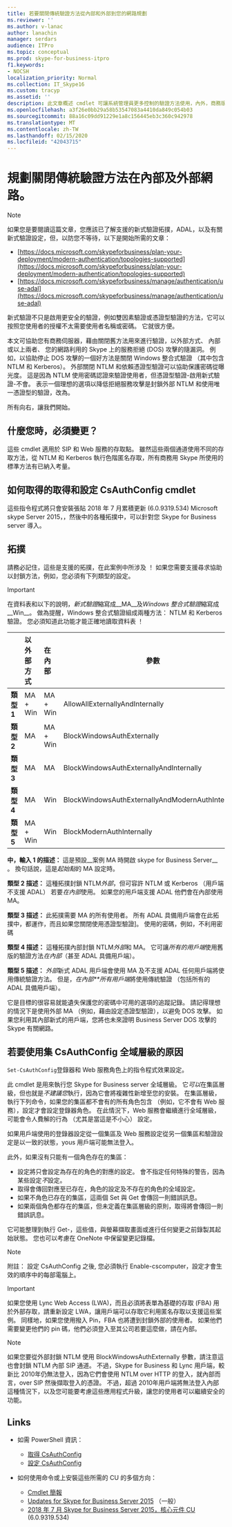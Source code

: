 ```yaml
---
title: 若要關閉傳統驗證方法從內部和外部到您的網路規劃
ms.reviewer: ''
ms.author: v-lanac
author: lanachin
manager: serdars
audience: ITPro
ms.topic: conceptual
ms.prod: skype-for-business-itpro
f1.keywords:
- NOCSH
localization_priority: Normal
ms.collection: IT_Skype16
ms.custom: tracyp
ms.assetid: ''
description: 此文章概述 cmdlet 可讓系統管理員更多控制的驗證方法使用，內外，商務版。 系統管理員可以開啟的驗證方法] 或 [關閉內部或外部他們的網路。
ms.openlocfilehash: a3f26e0bb29a58b53547083a4410da849c054b03
ms.sourcegitcommit: 88a16c09dd91229e1a8c156445eb3c360c942978
ms.translationtype: MT
ms.contentlocale: zh-TW
ms.lasthandoff: 02/15/2020
ms.locfileid: "42043715"
---
```

# <a name="planning-to-turn-off-legacy-authentication-methods-internally-and-externally-to-your-network"></a>規劃關閉傳統驗證方法在內部及外部網路。

> [!NOTE]
> 如果您是要閱讀這篇文章，您應該已了解支援的新式驗證拓撲，ADAL，以及有關新式驗證設定，但，以防您不等待，以下是開始所需的文章： 
>  + [https://docs.microsoft.com/skypeforbusiness/plan-your-deployment/modern-authentication/topologies-supported](https://docs.microsoft.com/skypeforbusiness/plan-your-deployment/modern-authentication/topologies-supported)
>  + [https://docs.microsoft.com/skypeforbusiness/manage/authentication/use-adal](https://docs.microsoft.com/skypeforbusiness/manage/authentication/use-adal)
  
新式驗證不只是啟用更安全的驗證，例如雙因素驗證或憑證型驗證的方法，它可以按照您使用者的授權不太需要使用者名稱或密碼。 它就很方便。

本文可協助您有商務伺服器，藉由關閉舊方法用來進行驗證，以外部方式、 內部或以上兩者、 您的網路利用的 Skype 上的服務拒絕 (DOS) 攻擊的隨漏洞。 例如，以協助停止 DOS 攻擊的一個好方法是關閉 Windows 整合式驗證 （其中包含 NTLM 和 Kerberos）。 外部關閉 NTLM 和依賴憑證型驗證可以協助保護密碼從曝光度。 這是因為 NTLM 使用密碼認證來驗證使用者，但憑證型驗證-啟用新式驗證-不會。 表示一個理想的選項以降低拒絕服務攻擊是封鎖外部 NTLM 和使用唯一憑證型的驗證，改為。

所有向右，讓我們開始。

## <a name="what-would-you-be-changing"></a>什麼您時，必須變更？ 

這些 cmdlet 適用於 SIP 和 Web 服務的存取點。 雖然這些兩個通道使用不同的存取方法，從 NTLM 和 Kerberos 執行色階匿名存取，所有商務用 Skype 所使用的標準方法有已納入考量。

## <a name="how-to-get-the-get--and-set-csauthconfig-cmdlets"></a>如何取得的取得和設定 CsAuthConfig cmdlet

這些指令程式將只會安裝張貼 2018 年 7 月累積更新 (6.0.9319.534) Microsoft skype Server 2015，，然後中的各種拓撲中，可以針對您 Skype for Business server 導入。

## <a name="topologies"></a>拓撲

請務必記住，這些是支援的拓撲，在此案例中所涉及 ！ 如果您需要支援尋求協助以封鎖方法，例如，您必須有下列類型的設定。 

> [!IMPORTANT]
> 在資料表和以下的說明，*新式驗證*縮寫成__MA__及*Windows 整合式驗證*縮寫成__Win__。 做為提醒，Windows 整合式驗證組成兩種方法： NTLM 和 Kerberos 驗證。 您必須知道此功能才能正確地讀取資料表 ！


|       |以外部方式  |在內部  |參數  |
|---------|:---------|:---------|---------|
|__類型 1__   |  MA + Win       | MA + Win         |  AllowAllExternallyAndInternally       |
|__類型 2__   |  MA       | MA + Win         | BlockWindowsAuthExternally        |
|__類型 3__   |  MA       | MA        | BlockWindowsAuthExternallyAndInternally        |
|__類型 4__   |  MA       | Win        | BlockWindowsAuthExternallyAndModernAuthInternally    |
|__類型 5__   |  MA + Win       | Win        | BlockModernAuthInternally         |

__中，輸入 1 的描述：__ 這是預設__案例 MA 時開啟 skype for Business Server__ 。 換句話說，這是*起始點*的 MA 設定時。

__類型 2 描述：__ 這種拓撲封鎖 NTLM*外部*，但可容許 NTLM 或 Kerberos （用戶端不支援 ADAL） 若要*在內部*使用。 如果您的用戶端支援 ADAL 他們會在內部使用 MA。

__類型 3 描述：__ 此拓撲需要 MA 的所有使用者。 所有 ADAL 具備用戶端會在此拓撲中，都運作，而且如果您關閉使用憑證型驗證]。 使用的密碼，例如，不利用密碼

__類型 4 描述：__ 這種拓撲內部封鎖 NTLM*外部*和 MA。 它可讓*所有的用戶端*使用舊版的驗證方法*在內部*（甚至 ADAL 具備用戶端）。

__類型 5 描述：__ *外部*新式 ADAL 用戶端會使用 MA 及不支援 ADAL 任何用戶端將使用傳統驗證方法。 但是，*在內部**所有用戶端*將使用傳統驗證 （包括所有的 ADAL 具備用戶端）。

它是目標的很容易就能遺失保護您的密碼中可用的選項的追蹤記錄。 請記得理想的情況下是使用外部 MA （例如，藉由設定憑證型驗證），以避免 DOS 攻擊。 如果您利用其內部新式的用戶端，您將也未來證明 Business Server DOS 攻擊的 Skype 有關網路。

## <a name="why-to-use-set-csauthconfig-at-the-global-level"></a>若要使用集 CsAuthConfig 全域層級的原因

`Set-CsAuthConfig`登錄器和 Web 服務角色上的指令程式效果設定。

此 cmdlet 是用來執行您 Skype for Business server 全域層級。 它*可以*在集區層級，但也就是*不建議您*執行，因為它會將複雜性新增至您的安裝。 在集區層級，執行下列命令，如果您的集區都不會有的所有角色包含 （例如，它不會有 Web 服務），設定才會設定登錄器角色。 在此情況下，Web 服務會繼續進行全域層級，可能會令人費解的行為 （尤其是當這是不小心） 設定。

如果用戶端使用的登錄器設定從一個集區及 Web 服務設定從另一個集區和驗證設定是以一致的狀態，yous 用戶端可能無法登入。

此外，如果沒有只能有一個角色存在的集區： 
* 設定將只會設定為存在的角色的對應的設定。 會不指定任何特殊的警告，因為某些設定*不*設定。 
* 取得會傳回對應至已存在，角色的設定及不存在的角色的全域設定。
* 如果不角色已存在的集區，這兩個 Set 與 Get 會傳回一則錯誤訊息。
* 如果兩個角色都存在的集區，但未定義在集區層級的原則，取得將會傳回一則錯誤訊息。

它可能整理到執行 Get-，這些值，與螢幕擷取畫面或進行任何變更之前錄製其起始狀態。 您也可以考慮在 OneNote 中保留變更記錄檔。

> [!NOTE]
> 
> 附註： 設定 CsAuthConfig 之後, 您必須執行 Enable-cscomputer，設定才會生效的順序中的每部電腦上。

> [!IMPORTANT]
> 如果您使用 Lync Web Access (LWA)，而且必須將表單為基礎的存取 (FBA) 用於外部存取，請重新設定 LWA，讓用戶端可以存取它利用匿名存取以支援這些案例。 同樣地，如果您使用撥入 Pin，FBA 也將遭到封鎖外部的使用者。 如果他們需要變更他們的 pin 碼，他們必須登入至其公司若要這麼做，請在內部。

> [!NOTE]
> 
> 如果您要從外部封鎖 NTLM 使用 BlockWindowsAuthExternally 參數，請注意這也會封鎖 NTLM 內部 SIP 通道。 不過，Skype for Business 和 Lync 用戶端，較新比 2010年仍無法登入，因為它們會使用 NTLM over HTTP 的登入，就內部而言，over SIP 然後擷取登入的憑證。 不過，超過 2010年用戶端將無法登入內部這種情況下，以及您可能要考慮這些應用程式升級，讓您的使用者可以繼續安全的功能。


## <a name="links"></a>Links 
- 如需 PowerShell 資訊：
    -  [取得 CsAuthConfig](https://docs.microsoft.com/powershell/module/skype/get-csauthconfig?view=skype-ps)
    -  [設定 CsAuthConfig](https://docs.microsoft.com/powershell/module/skype/set-csauthconfig?view=skype-ps)

- 如何使用命令或上安裝這些所需的 CU 的多個方向：
    - [Cmdlet 簡報](https://support.microsoft.com/help/4346673/new-cmdlets-to-manage-skype-for-business-server-2015-authentication)
    - [Updates for Skype for Business Server 2015](https://support.microsoft.com/help/3061064/updates-for-skype-for-business-server-2015) （一般）
    - [2018 年 7 月 Skype for Business Server 2015，核心元件 CU](https://support.microsoft.com/help/4340903/july-2018-cumulative-update-6-0-9319-534-for-skype-for-business-server) (6.0.9319.534)


 
